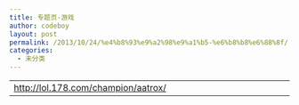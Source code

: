 ```yaml
---
title: 专题页-游戏
author: codeboy
layout: post
permalink: /2013/10/24/%e4%b8%93%e9%a2%98%e9%a1%b5-%e6%b8%b8%e6%88%8f/
categories:
  - 未分类
---
```

<table width="549">
  <colgroup> <col width="549" /> </colgroup> <tr>
    <td width="549" height="19">
      <a href="http://lol.178.com/champion/aatrox/">http://lol.178.com/champion/aatrox/</a>
    </td>
  </tr>
</table>